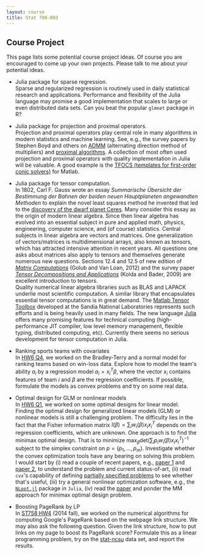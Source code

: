 ```yaml
---
layout: course
title: Stat 790-003
---
```


## Course Project

This page lists some potential course project ideas. Of course you are encouraged to come up your own projects. Please talk to me about your potential ideas.

* Julia package for sparse regression.   
Sparse and regularized regression is routinely used in daily statistical research and applications. Performance and flexibility of the Julia language may promise a good implementation that scales to large or even distributed data sets. Can you beat the popular `glmnet` package in R?

* Julia package for projection and proximal operators.   
Projection and proximal operators play central role in many algorithms in modern statistics and machine learning. See, e.g., the survey papers by Stephen Boyd and others on [ADMM](http://stanford.edu/~boyd/admm.html) (alternating direction method of multipliers) and [proximal algorithms](http://stanford.edu/~boyd/papers/prox_algs.html). A collection of most often used projection and proximal operators with quality implementation in Julia will be valuable. A good example is the [TFOCS (templates for first-order conic solvers)](https://github.com/cvxr/TFOCS/) for Matlab.

* Julia package for tensor computation.   
In 1802, Carl F. Gauss wrote an essay _Summarische Übersicht der Bestimmung der Bahnen der beiden neuen Hauptplaneten angewandten Methoden_ to explain the novel least squares method he invented that led to the [discovery of the dwarf planet Ceres](http://www.keplersdiscovery.com/Asteroid.html). Many consider this essay as the origin of modern linear algebra. Since then linear algebra has evolved into an essential subject in pure and applied math, physics, engineering, computer science, and (of course) statistics. Central subjects in linear algebra are vectors and matrices. One generalization of vectors/matrices is multidimensional arrays, also known as tensors, which has attracted intensive attention in recent years. All questions one asks about matrices also apply to tensors and themselves generate numerous new questions. Sections 12.4 and 12.5 of new edition of [_Matrix Computations_](http://www.amazon.com/Computations-Hopkins-Studies-Mathematical-Sciences/dp/1421407949/) (Golub and Van Loan, 2012) and the survey paper [_Tensor Decompositions and Applications_](http://epubs.siam.org/doi/abs/10.1137/07070111X?journalCode=siread) (Kolda and Bader, 2009) are excellent introduction to tensors.   
Quality numerical linear algebra libraries such as BLAS and LAPACK underlie most scientific computation. A similar library that encapsulates essential tensor computations is in great demand. The [Matlab Tensor Toolbox](http://www.sandia.gov/~tgkolda/TensorToolbox/index-2.5.html) developed at the Sandia National Laboratories represents such efforts and is being heavily used in many fields. The new language [Julia](http://julialang.org) offers many promising features for technical computing (high-performance JIT compiler, low level memory management, flexible typing, distributed computing, etc). Currently there seems no serious development for tensor computation in Julia.

* Ranking sports teams with covariates  
In [HW6 Q4](http://hua-zhou.github.io/teaching/st790-2015spr/ST790-2015-HW6.pdf), we worked on the Bradley-Terry and a normal model for ranking teams based on win-loss data. Explore how to model the team's ability $a_i$ by a regression model $a_i = x_i^T \beta$, where the vector $x_i$ contains features of team $i$ and $\beta$ are the regression coefficients. If possible, formulate the models as convex problems and try on some real data.

* Optimal design for GLM or nonlinear models  
In [HW6 Q1](http://hua-zhou.github.io/teaching/st790-2015spr/ST790-2015-HW6.pdf), we worked on some optimal designs for linear model. Finding the optimal design for generalized linear models (GLM) or nonlinear models is still a challenging problem. The difficulty lies in the fact that the Fisher information matrix $I(\beta) = \sum_i w_i(\beta) x_i x_i^T$ depends on the regression coefficients, which are unknown. One approach is to find the minimax optimal design. That is to minimize $\max_\beta \text{det} (\sum_i p_i w_i(\beta) x_i x_i^T)^{-1}$ subject to the simplex constraint on $p=(p_1, \ldots, p_m)$. Investigate whether the convex optimization tools have any bearing on solving this problem. I would start by (i) read a couple of recent papers, e.g., [paper 1](http://www-old.newton.ac.uk/preprints/NI13039.pdf) and [paper 2](http://www.sciencedirect.com/science/article/pii/S2210650214000492), to understand the problem and current status-of-art, (ii) read `cvx`'s capability of defining [partially specified problems](http://web.cvxr.com/cvx/doc/advanced.html#new-functions-via-partially-specified-problems) to see whether that's useful, (iii) try a general nonlinear optimization software, e.g., the [`NLopt.jl`](https://github.com/JuliaOpt/NLopt.jl) package in `Julia`, (iv) read the [paper](http://projecteuclid.org/euclid.aos/1269452648) and ponder the MM approach for minimax optimal design problem.

* Boosting PageRank by LP  
In [ST758 HW4](http://hua-zhou.github.io/teaching/st758-2014fall/ST758-2014-HW4.pdf) (2014 fall), we worked on the numerical algorithms for computing Google's PageRank based on the webpage link structure. We may also ask the following question. Given the link structure, how to put links on my page to boost its PageRank score? Formulate this as a linear programming problem, try on the [stat-ncsu](http://hua-zhou.github.io/teaching/st758-2014fall/stat-ncsu.zip) data set, and report the results.
